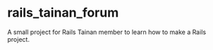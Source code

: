rails_tainan_forum
==================

A small project for Rails Tainan member to learn how to make a Rails project.
